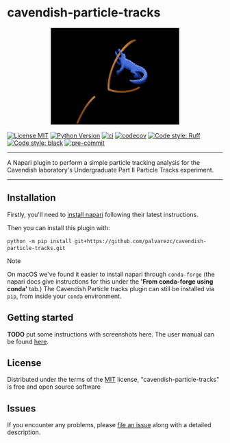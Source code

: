 # cavendish-particle-tracks

<p align="center"><img src="./docs/ParticleCrocodile.png" width=300 /></p>

[![License MIT](https://img.shields.io/badge/license-MIT-blue)](https://github.com/samcunliffe/cavendish-particle-tracks/raw/main/LICENSE)
[![Python Version](https://img.shields.io/badge/python-3.8%20%7C%203.9%20%7C%203.10%20%7C%203.11-blue)](https://python.org)
[![ci](https://github.com/palvarezc/cavendish-particle-tracks/workflows/ci/badge.svg)](https://github.com/palvarezc/cavendish-particle-tracks/actions)
[![codecov](https://codecov.io/github/palvarezc/cavendish-particle-tracks/graph/badge.svg?token=9R8IVMJT90)](https://codecov.io/github/palvarezc/cavendish-particle-tracks)
[![Code style: Ruff](https://img.shields.io/endpoint?url=https://raw.githubusercontent.com/charliermarsh/ruff/main/assets/badge/v0.json)](https://github.com/charliermarsh/ruff)
[![Code style: black](https://img.shields.io/badge/code%20style-black-000000.svg)](https://github.com/python/black)
[![pre-commit](https://img.shields.io/badge/pre--commit-enabled-brightgreen?logo=pre-commit)](https://github.com/pre-commit/pre-commit)
<!---
[![Python Version](https://img.shields.io/pypi/pyversions/cavendish-particle-tracks.svg?color=green)](https://python.org)
[![PyPI](https://img.shields.io/pypi/v/cavendish-particle-tracks.svg?color=green)](https://pypi.org/project/cavendish-particle-tracks)
[![napari hub](https://img.shields.io/endpoint?url=https://api.napari-hub.org/shields/cavendish-particle-tracks)](https://napari-hub.org/plugins/cavendish-particle-tracks)
-->
----------------------------------

A Napari plugin to perform a simple particle tracking analysis for the Cavendish laboratory's Undergraduate Part II Particle Tracks experiment.

----------------------------------

## Installation

Firstly, you'll need to [install napari](https://napari.org/stable/tutorials/fundamentals/installation.html) following their latest instructions.

Then you can install this plugin with:

    python -m pip install git+https://github.com/palvarezc/cavendish-particle-tracks.git


> [!NOTE]
> On macOS we've found it easier to install napari through `conda-forge` (the napari docs give instructions for this under the **'From conda-forge using conda'** tab.)
> The Cavendish Particle tracks plugin can still be installed via `pip`, from inside your `conda` environment.


## Getting started

**TODO** put some instructions with screenshots here.
The user manual can be found [here](https://palvarezc.github.io/cavendish-particle-tracks/user-manual.html).

## License

Distributed under the terms of the [MIT] license,
"cavendish-particle-tracks" is free and open source software

## Issues

If you encounter any problems, please [file an issue] along with a detailed description.

[napari]: https://github.com/napari/napari
[Cookiecutter]: https://github.com/audreyr/cookiecutter
[MIT]: http://opensource.org/licenses/MIT
[BSD-3]: http://opensource.org/licenses/BSD-3-Clause
[GNU GPL v3.0]: http://www.gnu.org/licenses/gpl-3.0.txt
[GNU LGPL v3.0]: http://www.gnu.org/licenses/lgpl-3.0.txt
[Apache Software License 2.0]: http://www.apache.org/licenses/LICENSE-2.0
[Mozilla Public License 2.0]: https://www.mozilla.org/media/MPL/2.0/index.txt
[cookiecutter-napari-plugin]: https://github.com/napari/cookiecutter-napari-plugin
[file an issue]: https://github.com/samcunliffe/cavendish-particle-tracks/issues
[tox]: https://tox.readthedocs.io/en/latest/
[pip]: https://pypi.org/project/pip/
[PyPI]: https://pypi.org/
